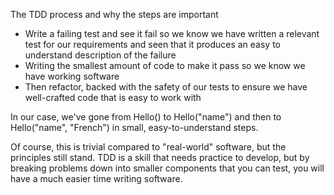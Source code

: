 The TDD process and why the steps are important

* Write a failing test and see it fail so we know we have written a relevant test for our requirements and seen that it produces an easy to understand description of the failure
* Writing the smallest amount of code to make it pass so we know we have working software
* Then refactor, backed with the safety of our tests to ensure we have well-crafted code that is easy to work with

In our case, we've gone from Hello() to Hello("name") and then to Hello("name", "French") in small, easy-to-understand steps.

Of course, this is trivial compared to "real-world" software, but the principles still stand. TDD is a skill that needs practice to develop, but by breaking problems down into smaller components that you can test, you will have a much easier time writing software.